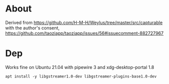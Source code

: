 # About

Derived from https://github.com/H-M-H/Weylus/tree/master/src/capturable with the author's consent, https://github.com/taoziapp/taoziapp/issues/56#issuecomment-882727967 

# Dep

Works fine on Ubuntu 21.04 with pipewire 3 and xdg-desktop-portal 1.8

`
apt install -y libgstreamer1.0-dev libgstreamer-plugins-base1.0-dev
`
